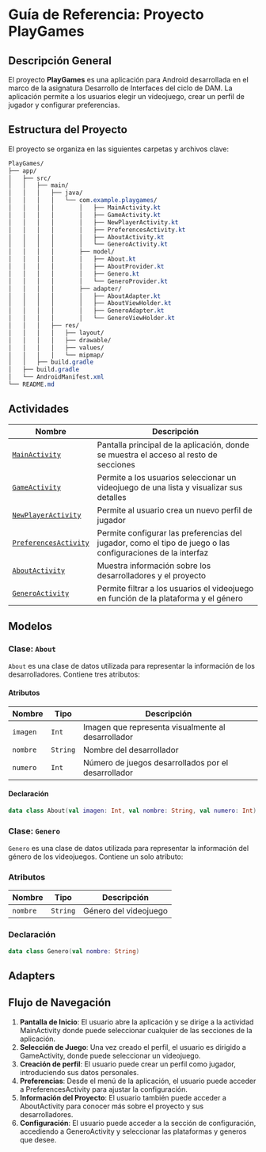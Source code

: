 # Guía de Referencia: Proyecto PlayGames
## Descripción General
El proyecto **PlayGames** es una aplicación para Android desarrollada en el marco de la asignatura Desarrollo de Interfaces del ciclo de DAM. La aplicación permite a los usuarios elegir un videojuego, crear un perfil de jugador y configurar preferencias.

## Estructura del Proyecto
El proyecto se organiza en las siguientes carpetas y archivos clave:

````css
PlayGames/
├── app/
│   ├── src/
│   │   ├── main/
│   │   │   ├── java/
│   │   │   │   └── com.example.playgames/
│   │   │   │       │   ├── MainActivity.kt
│   │   │   │       │   ├── GameActivity.kt
│   │   │   │       │   ├── NewPlayerActivity.kt
│   │   │   │       │   ├── PreferencesActivity.kt
│   │   │   │       │   ├── AboutActivity.kt
│   │   │   │       │   └── GeneroActivity.kt
│   │   │   │       ├── model/
│   │   │   │       │   ├── About.kt
│   │   │   │       │   ├── AboutProvider.kt
│   │   │   │       │   ├── Genero.kt
│   │   │   │       │   └── GeneroProvider.kt
│   │   │   │       ├── adapter/
│   │   │   │       │   ├── AboutAdapter.kt
│   │   │   │       │   ├── AboutViewHolder.kt
│   │   │   │       │   ├── GeneroAdapter.kt
│   │   │   │       │   └── GeneroViewHolder.kt
│   │   │   ├── res/
│   │   │   │   ├── layout/
│   │   │   │   ├── drawable/
│   │   │   │   ├── values/
│   │   │   │   └── mipmap/
│   │   ├── build.gradle
│   ├── build.gradle
│   └── AndroidManifest.xml
└── README.md
````

## Actividades

| Nombre | Descripción | 
|---|---|
| [`MainActivity`](https://github.com/pprodman/PlayJuegos/blob/master/app/docs/app/com.example.playgames/-main-activity/index.md)| Pantalla principal de la aplicación, donde se muestra el acceso al resto de secciones |
| [`GameActivity`](https://github.com/pprodman/PlayJuegos/blob/master/app/docs/app/com.example.playgames/-games-activity/index.md)| Permite a los usuarios seleccionar un videojuego de una lista y visualizar sus detalles| 
| [`NewPlayerActivity`](https://github.com/pprodman/PlayJuegos/blob/master/app/docs/app/com.example.playgames/-new-player-activity/index.md)| Permite al usuario crea un nuevo perfil de jugador| 
| [`PreferencesActivity`](https://github.com/pprodman/PlayJuegos/blob/master/app/docs/app/com.example.playgames/-preferences-activity/index.md)| Permite configurar las preferencias del jugador, como el tipo de juego o las configuraciones de la interfaz| 
| [`AboutActivity`](https://github.com/pprodman/PlayJuegos/blob/master/app/docs/app/com.example.playgames/-about-activity/index.md)| Muestra información sobre los desarrolladores y el proyecto| 
| [`GeneroActivity`](https://github.com/pprodman/PlayJuegos/blob/master/app/docs/app/com.example.playgames/-generos-activity/index.md)| Permite filtrar a los usuarios el videojuego en función de la plataforma y el género | 

## Modelos

### Clase: `About`
`About` es una clase de datos utilizada para representar la información de los desarrolladores. Contiene tres atributos:

#### Atributos
| Nombre | Tipo | Descripción |
|---|---|---|
|`imagen`|`Int`|Imagen que representa visualmente al desarrollador|
|`nombre`|`String`|Nombre del desarrollador|
|`numero`|`Int`|Número de juegos desarrollados por el desarrollador|

#### Declaración
````kotlin
data class About(val imagen: Int, val nombre: String, val numero: Int)
````








### Clase: `Genero`
`Genero` es una clase de datos utilizada para representar la información del género de los videojuegos. Contiene un solo atributo:

### Atributos
| Nombre | Tipo | Descripción |
|---|---|---|
|`nombre`|`String`|Género del videojuego|

### Declaración
````kotlin
data class Genero(val nombre: String)
````



 
## Adapters
    
## Flujo de Navegación
1. **Pantalla de Inicio**: El usuario abre la aplicación y se dirige a la actividad MainActivity donde puede seleccionar cualquier de las secciones de la aplicación.
2. **Selección de Juego**: Una vez creado el perfil, el usuario es dirigido a GameActivity, donde puede seleccionar un videojuego.
3. **Creación de perfil**: El usuario puede crear un perfil como jugador, introduciendo sus datos personales.
4. **Preferencias**: Desde el menú de la aplicación, el usuario puede acceder a PreferencesActivity para ajustar la configuración.
5. **Información del Proyecto**: El usuario también puede acceder a AboutActivity para conocer más sobre el proyecto y sus desarrolladores.
6. **Configuración**: El usuario puede acceder a la sección de configuración, accediendo a GeneroActivity y seleccionar las plataformas y generos que desee. 
